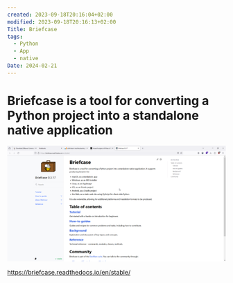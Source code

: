 ```yaml
---
created: 2023-09-18T20:16:04+02:00
modified: 2023-09-18T20:16:13+02:00
Title: Briefcase
tags:
  - Python
  - App
  - native
Date: 2024-02-21
---
```


# Briefcase is a tool for converting a Python project into a standalone native application

![](_asset/2023-09-18_BriefcasePy_image_1.png)


https://briefcase.readthedocs.io/en/stable/
